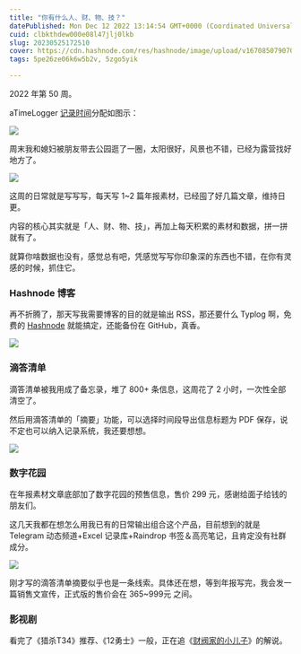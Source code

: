 ```yaml
---
title: "你有什么人、财、物、技？"
datePublished: Mon Dec 12 2022 13:14:54 GMT+0000 (Coordinated Universal Time)
cuid: clbkthdew000e08l47jlj0lkb
slug: 20230525172510
cover: https://cdn.hashnode.com/res/hashnode/image/upload/v1670850790705/frI68UuOJ.jpg
tags: 5pe26ze06k6w5b2v, 5zgo5yik

---
```


2022 年第 50 周。

aTimeLogger [记录时间](http://mp.weixin.qq.com/s?__biz=MzI3MzU5MDA1OQ==&mid=2247485032&idx=1&sn=acb21dab9e80298f57f65f3a9ea3a1c7&chksm=eb21b42cdc563d3a565d6c98ad7010303e68799b4f29c829a6c1fd89ff190878ddb44f22a899&scene=21#wechat_redirect)分配如图示：

![](https://cdn.hashnode.com/res/hashnode/image/upload/v1670850805613/jswxjZV5B.jpg)

周末我和媳妇被朋友带去公园逛了一圈，太阳很好，风景也不错，已经为露营找好地方了。

![](https://cdn.hashnode.com/res/hashnode/image/upload/v1670850817165/iWZNtYOAl.jpg)

这周的日常就是写写写，每天写 1~2 篇年报素材，已经囤了好几篇文章，维持日更。

内容的核心其实就是「人、财、物、技」，再加上每天积累的素材和数据，拼一拼就有了。

就算你啥数据也没有，感觉总有吧，凭感觉写写你印象深的东西也不错，在你有灵感的时候，抓住它。

### **Hashnode 博客**

再不折腾了，那天写我需要博客的目的就是输出 RSS，那还要什么 Typlog 啊，免费的 [Hashnode](https://hashnode.com/) 就能搞定，还能备份在 GitHub，真香。

![](https://cdn.hashnode.com/res/hashnode/image/upload/v1670850830003/TcIQTkDjj.png)

### **滴答清单**

滴答清单被我用成了备忘录，堆了 800+ 条信息，这周花了 2 小时，一次性全部清空了。

然后用滴答清单的「摘要」功能，可以选择时间段导出信息标题为 PDF 保存，说不定也可以纳入记录系统，我还要想想。

![](https://cdn.hashnode.com/res/hashnode/image/upload/v1670850835981/1A6nZaOVQ.png)

### **数字花园**

在年报素材文章底部加了数字花园的预售信息，售价 299 元，感谢给面子给钱的朋友们。

这几天我都在想怎么用我已有的日常输出组合这个产品，目前想到的就是 Telegram 动态频道+Excel 记录库+Raindrop 书签＆高亮笔记，且肯定没有社群成分。

![](https://cdn.hashnode.com/res/hashnode/image/upload/v1670850850695/ytFnY5Y2c.jpg)

刚才写的滴答清单摘要似乎也是一条线索。具体还在想，等到年报写完，我会发一篇销售文宣传，正式版的售价会在 365~999元 之间。

### **影视剧**

看完了《猎杀T34》推荐、《12勇士》一般，正在追《[财阀家的小儿子](https://www.bilibili.com/video/BV1M841157u8/)》的解说。